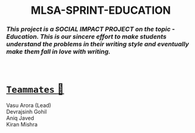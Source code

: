 <h1 align='center'> MLSA-SPRINT-EDUCATION </h1>

###  ***This project is a **SOCIAL IMPACT PROJECT** on the topic - *Education*. This is our sincere effort to make students understand the problems in their writing style and eventually make them fall in love with writing.*** 

<br>

# <u>`Teammates` :gem: </u>  

Vasu Arora (Lead)<br>
Devrajsinh Gohil<br>
Aniq Javed<br>
Kiran Mishra<br>
  
